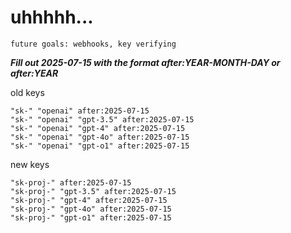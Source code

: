 # uhhhhh...

`future goals: webhooks, key verifying`



***Fill out 2025-07-15 with the format after:YEAR-MONTH-DAY or after:YEAR***

old keys
```
"sk-" "openai" after:2025-07-15
"sk-" "openai" "gpt-3.5" after:2025-07-15
"sk-" "openai" "gpt-4" after:2025-07-15
"sk-" "openai" "gpt-4o" after:2025-07-15
"sk-" "openai" "gpt-o1" after:2025-07-15
```

new keys
```
"sk-proj-" after:2025-07-15
"sk-proj-" "gpt-3.5" after:2025-07-15
"sk-proj-" "gpt-4" after:2025-07-15
"sk-proj-" "gpt-4o" after:2025-07-15
"sk-proj-" "gpt-o1" after:2025-07-15
```
